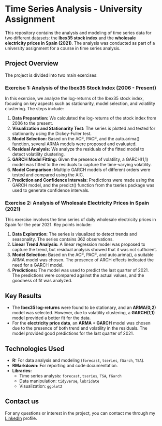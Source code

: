 # Time Series Analysis - University Assignment

This repository contains the analysis and modeling of time series data for two different datasets: the **Ibex35 stock index** and the **wholesale electricity prices in Spain (2021)**. The analysis was conducted as part of a university assignment for a course in time series analysis.

## Project Overview

The project is divided into two main exercises:

### Exercise 1: Analysis of the Ibex35 Stock Index (2006 - Present)
In this exercise, we analyze the log-returns of the Ibex35 stock index, focusing on key aspects such as stationarity, model selection, and volatility clustering. The steps include:

1. **Data Preparation:** We calculated the log-returns of the stock index from 2006 to the present.
2. **Visualization and Stationarity Test:** The series is plotted and tested for stationarity using the Dickey-Fuller test.
3. **Model Selection:** Based on the ACF, PACF, and the auto.arima() function, several ARMA models were proposed and evaluated.
4. **Residual Analysis:** We analyze the residuals of the fitted model to detect volatility clustering.
5. **GARCH Model Fitting:** Given the presence of volatility, a GARCH(1,1) model was fitted to the residuals to capture the time-varying volatility.
6. **Model Comparison:** Multiple GARCH models of different orders were tested and compared using the AIC.
7. **Prediction and Confidence Intervals:** Predictions were made using the GARCH model, and the predict() function from the tseries package was used to generate confidence intervals.

### Exercise 2: Analysis of Wholesale Electricity Prices in Spain (2021)
This exercise involves the time series of daily wholesale electricity prices in Spain for the year 2021. Key points include:

1. **Data Exploration:** The series is visualized to detect trends and seasonality. The series contains 362 observations.
2. **Linear Trend Analysis:** A linear regression model was proposed to capture the trend, but residual analysis showed that it was not sufficient.
3. **Model Selection:** Based on the ACF, PACF, and auto.arima(), a suitable ARMA model was chosen. The presence of ARCH effects indicated the need for a GARCH model.
4. **Predictions:** The model was used to predict the last quarter of 2021. The predictions were compared against the actual values, and the goodness of fit was analyzed.

## Key Results

- The **Ibex35 log-returns** were found to be stationary, and an **ARMA(0,2)** model was selected. However, due to volatility clustering, a **GARCH(1,1)** model provided a better fit for the data.
- For the **electricity price data**, an **ARMA + GARCH** model was chosen due to the presence of both trend and volatility in the residuals. The model provided good predictions for the last quarter of 2021.

## Technologies Used

   - **R:** For data analysis and modeling (`forecast`, `tseries`, `fGarch`, `TSA`).
   - **RMarkdown:** For reporting and code documentation.
   - **Libraries:**
      - Time series analysis: `forecast`, `tseries`, `TSA`, `fGarch`
      - Data manipulation: `tidyverse`, `lubridate`
      - Visualization: `ggplot2`

## Contact us

For any questions or interest in the project, you can contact me through my [LinkedIn](https://www.linkedin.com/in/arnau-urbina-lopez/) profile.

  
